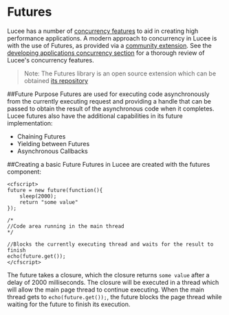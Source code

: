 # Futures
Lucee has a number of [concurrency features](https://rorylaitila.gitbooks.io/lucee/content/concurrency.html) to aid in creating high performance applications. A modern approach to concurrency in Lucee is with the use of Futures, as provided via a [community extension](https://github.com/roryl/future.lucee/blob/master/README.md). See the [developing applications concurrency section](https://rorylaitila.gitbooks.io/lucee/content/concurrency.html) for a thorough review of Lucee's concurrency features.

>Note: The Futures library is an open source extension which can be obtained [its repository](https://github.com/roryl/future.lucee/blob/master/README.md)

##Future Purpose
Futures are used for executing code asynchronously from the currently executing request and providing a handle that can be passed to obtain the result of the asynchronous code when it completes. Lucee futures also have the additional capabilities in its future implementation:

* Chaining Futures
* Yielding between Futures
* Asynchronous Callbacks

##Creating a basic Future
Futures in Lucee are created with the futures component:

```
<cfscript>
future = new future(function(){
	sleep(2000);
	return "some value"
});

/*
//Code area running in the main thread
*/

//Blocks the currently executing thread and waits for the result to finish
echo(future.get());
</cfscript>
```

The future takes a closure, which the closure returns `some value` after a delay of 2000 milliseconds. The closure will be executed in a thread which will allow the main page thread to continue executing. When the main thread gets to `echo(future.get());`, the future blocks the page thread while waiting for the future to finish its execution.




